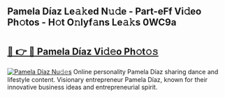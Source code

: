 ## Pamela Díaz Le𝚊𝚔ed N𝚞𝚍e - Part-eFf Vi𝚍eo Ph𝚘tos - H𝚘t O𝚗lyf𝚊ns Le𝚊𝚔s 0WC9a

# <h2><a href="http://hf8bctt.feru.top/?c=Pamela+D%c3%adaz">🔗 👉 🔴 Pamela Díaz Vi𝚍𝚎o Ph𝚘t𝚘𝚜</a></h2>

[![Pamela Díaz Nu𝚍𝚎s](https://i.imgur.com/0TWrTi3.gif)](http://hf8bctt.feru.top/?c=Pamela+D%c3%adaz)
Online personality Pamela Díaz sharing dance and lifestyle content. Visionary entrepreneur Pamela Díaz, known for their innovative business ideas and entrepreneurial spirit. 
